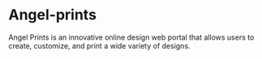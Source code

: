 # Angel-prints
Angel Prints is an innovative online design web portal that allows users to create, customize, and print a wide variety of designs. 
